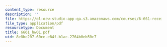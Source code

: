 ```yaml
---
content_type: resource
description: ''
file: https://ol-ocw-studio-app-qa.s3.amazonaws.com/courses/6-661-receivers-antennas-and-signals-spring-2003/8e8bc20760cee84fb1ac2764b0eb50c7_6661_hw01.pdf
file_type: application/pdf
resourcetype: Document
title: 6661_hw01.pdf
uid: 8e8bc207-60ce-e84f-b1ac-2764b0eb50c7
---
```

